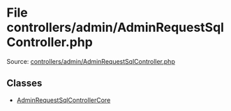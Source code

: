 File controllers/admin/AdminRequestSqlController.php
=========
Source: [controllers/admin/AdminRequestSqlController.php](https://github.com/PrestaShop/PrestaShop/blob/1.6.1.1/controllers/admin/AdminRequestSqlController.php)


Classes
-------

* [AdminRequestSqlControllerCore](class.AdminRequestSqlControllerCore.md)

